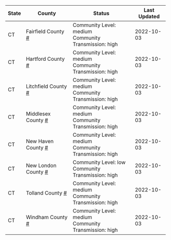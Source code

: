 State | County | Status | Last Updated
--- | --- | --- | --- 
CT | Fairfield County <a href="#fairfield_county">#</a> | <a name="fairfield_county"></a>Community Level: medium<br/>Community Transmission: high | 2022-10-03
CT | Hartford County <a href="#hartford_county">#</a> | <a name="hartford_county"></a>Community Level: medium<br/>Community Transmission: high | 2022-10-03
CT | Litchfield County <a href="#litchfield_county">#</a> | <a name="litchfield_county"></a>Community Level: medium<br/>Community Transmission: high | 2022-10-03
CT | Middlesex County <a href="#middlesex_county">#</a> | <a name="middlesex_county"></a>Community Level: medium<br/>Community Transmission: high | 2022-10-03
CT | New Haven County <a href="#new_haven_county">#</a> | <a name="new_haven_county"></a>Community Level: medium<br/>Community Transmission: high | 2022-10-03
CT | New London County <a href="#new_london_county">#</a> | <a name="new_london_county"></a>Community Level: low<br/>Community Transmission: high | 2022-10-03
CT | Tolland County <a href="#tolland_county">#</a> | <a name="tolland_county"></a>Community Level: medium<br/>Community Transmission: high | 2022-10-03
CT | Windham County <a href="#windham_county">#</a> | <a name="windham_county"></a>Community Level: medium<br/>Community Transmission: high | 2022-10-03
